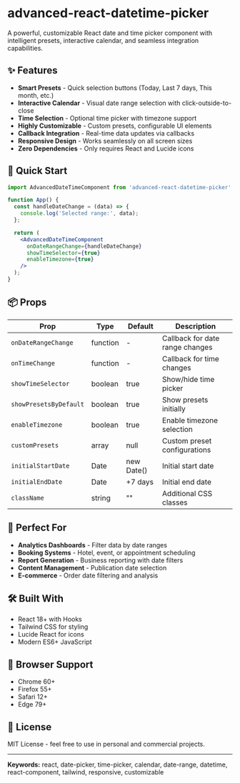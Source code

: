 # advanced-react-datetime-picker

A powerful, customizable React date and time picker component with intelligent presets, interactive calendar, and seamless integration capabilities.

## ✨ Features

- **Smart Presets** - Quick selection buttons (Today, Last 7 days, This month, etc.)
- **Interactive Calendar** - Visual date range selection with click-outside-to-close
- **Time Selection** - Optional time picker with timezone support
- **Highly Customizable** - Custom presets, configurable UI elements
- **Callback Integration** - Real-time data updates via callbacks
- **Responsive Design** - Works seamlessly on all screen sizes
- **Zero Dependencies** - Only requires React and Lucide icons

## 🚀 Quick Start

```jsx
import AdvancedDateTimeComponent from 'advanced-react-datetime-picker';

function App() {
  const handleDateChange = (data) => {
    console.log('Selected range:', data);
  };

  return (
    <AdvancedDateTimeComponent
      onDateRangeChange={handleDateChange}
      showTimeSelector={true}
      enableTimezone={true}
    />
  );
}
```

## 📦 Props

| Prop | Type | Default | Description |
|------|------|---------|-------------|
| `onDateRangeChange` | function | - | Callback for date range changes |
| `onTimeChange` | function | - | Callback for time changes |
| `showTimeSelector` | boolean | true | Show/hide time picker |
| `showPresetsByDefault` | boolean | true | Show presets initially |
| `enableTimezone` | boolean | true | Enable timezone selection |
| `customPresets` | array | null | Custom preset configurations |
| `initialStartDate` | Date | new Date() | Initial start date |
| `initialEndDate` | Date | +7 days | Initial end date |
| `className` | string | "" | Additional CSS classes |

## 🎯 Perfect For

- **Analytics Dashboards** - Filter data by date ranges
- **Booking Systems** - Hotel, event, or appointment scheduling  
- **Report Generation** - Business reporting with date filters
- **Content Management** - Publication date selection
- **E-commerce** - Order date filtering and analysis

## 🛠️ Built With

- React 18+ with Hooks
- Tailwind CSS for styling
- Lucide React for icons
- Modern ES6+ JavaScript

## 📱 Browser Support

- Chrome 60+
- Firefox 55+
- Safari 12+
- Edge 79+

## 📄 License

MIT License - feel free to use in personal and commercial projects.

---

**Keywords:** react, date-picker, time-picker, calendar, date-range, datetime, react-component, tailwind, responsive, customizable
